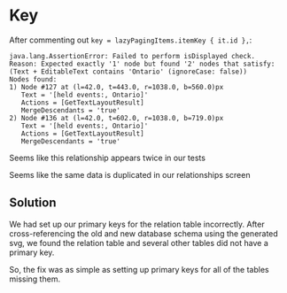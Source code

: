 # Key

After commenting out `key = lazyPagingItems.itemKey { it.id },`:

```
java.lang.AssertionError: Failed to perform isDisplayed check.
Reason: Expected exactly '1' node but found '2' nodes that satisfy: (Text + EditableText contains 'Ontario' (ignoreCase: false))
Nodes found:
1) Node #127 at (l=42.0, t=443.0, r=1038.0, b=560.0)px
   Text = '[held events:, Ontario]'
   Actions = [GetTextLayoutResult]
   MergeDescendants = 'true'
2) Node #136 at (l=42.0, t=602.0, r=1038.0, b=719.0)px
   Text = '[held events:, Ontario]'
   Actions = [GetTextLayoutResult]
   MergeDescendants = 'true'
```

Seems like this relationship appears twice in our tests

Seems like the same data is duplicated in our relationships screen

## Solution
We had set up our primary keys for the relation table incorrectly.
After cross-referencing the old and new database schema using the generated svg, we found the relation table
and several other tables did not have a primary key.

So, the fix was as simple as setting up primary keys for all of the tables missing them.
